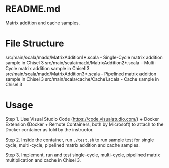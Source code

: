 # README.md

Matrix addition and cache samples.

# File Structure

src/main/scala/madd/MatrixAddition1*.scala - Single-Cycle matrix addition sample in Chisel 3
src/main/scala/madd/MatrixAddition2*.scala - Multi-Cycle matrix addition sample in Chisel 3
src/main/scala/madd/MatrixAddition3*.scala - Pipelined matrix addition sample in Chisel 3
src/main/scala/cache/Cache1.scala - Cache sample in Chisel 3

# Usage

Step 1. Use Visual Studio Code (https://code.visualstudio.com/) + Docker Extension (Docker + Remote Containers, both by Microsoft) to attach to the Docker container as told by the instructor. 

Step 2. Inside the container, run `./test.sh` to run sample test for single cycle, multi-cycle, pipelined matrix addition and cache samples.

Step 3. Implement, run and test single-cycle, multi-cycle, pipelined matrix multiplication and cache in Chisel 3.
